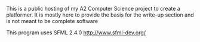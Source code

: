 This is a public hosting of my A2 Computer Science project to create a platformer.
It is mostly here to provide the basis for the write-up section and is not meant to be complete software

This program uses SFML 2.4.0 http://www.sfml-dev.org/
